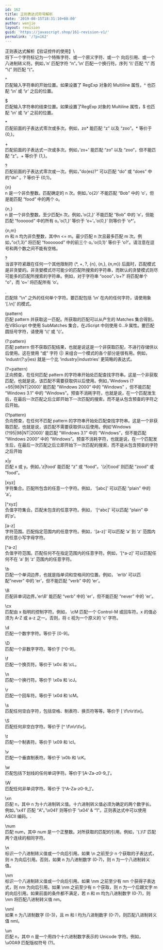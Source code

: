 ```yaml
---
id: 162
title: 正则表达式符号解析
date: '2019-08-15T18:31:10+08:00'
author: wenjie
layout: revision
guid: 'https://javascript.shop/161-revision-v1/'
permalink: '/?p=162'
---
```


正则表达式解析【验证控件的使用】\\  
将下一个字符标记为一个特殊字符、或一个原义字符、或一个 向后引用、或一个八进制转义符。例如，’n’ 匹配字符 “n”。’\\n’ 匹配一个换行符。序列 ‘\\\\’ 匹配 “\\” 而 “\\(” 则匹配 “(“。

^  
匹配输入字符串的开始位置。如果设置了 RegExp 对象的 Multiline 属性，^ 也匹配 ‘\\n’ 或 ‘\\r’ 之后的位置。

$  
匹配输入字符串的结束位置。如果设置了RegExp 对象的 Multiline 属性，$ 也匹配 ‘\\n’ 或 ‘\\r’ 之前的位置。

\*  
匹配前面的子表达式零次或多次。例如，zo\* 能匹配 “z” 以及 “zoo”。\* 等价于{0,}。

\+  
匹配前面的子表达式一次或多次。例如，’zo+’ 能匹配 “zo” 以及 “zoo”，但不能匹配 “z”。+ 等价于 {1,}。

?  
匹配前面的子表达式零次或一次。例如，”do(es)?” 可以匹配 “do” 或 “does” 中的”do” 。? 等价于 {0,1}。

{n}  
n 是一个非负整数。匹配确定的 n 次。例如，’o{2}’ 不能匹配 “Bob” 中的 ‘o’，但是能匹配 “food” 中的两个 o。

{n,}  
n 是一个非负整数。至少匹配n 次。例如，’o{2,}’ 不能匹配 “Bob” 中的 ‘o’，但能匹配 “foooood” 中的所有 o。’o{1,}’ 等价于 ‘o+’。’o{0,}’ 则等价于 ‘o\*’。

{n,m}  
m 和 n 均为非负整数，其中n &lt;= m。最少匹配 n 次且最多匹配 m 次。例如，”o{1,3}” 将匹配 “fooooood” 中的前三个 o。’o{0,1}’ 等价于 ‘o?’。请注意在逗号和两个数之间不能有空格。

?  
当该字符紧跟在任何一个其他限制符 (\*, +, ?, {n}, {n,}, {n,m}) 后面时，匹配模式是非贪婪的。非贪婪模式尽可能少的匹配所搜索的字符串，而默认的贪婪模式则尽可能多的匹配所搜索的字符串。例如，对于字符串 “oooo”，’o+?’ 将匹配单个 “o”，而 ‘o+’ 将匹配所有 ‘o’。

.  
匹配除 “\\n” 之外的任何单个字符。要匹配包括 ‘\\n’ 在内的任何字符，请使用象 ‘\[.\\n\]’ 的模式。

(pattern)  
匹配 pattern 并获取这一匹配。所获取的匹配可以从产生的 Matches 集合得到，在VBScript 中使用 SubMatches 集合，在JScript 中则使用 $0…$9 属性。要匹配圆括号字符，请使用 ‘\\(‘ 或 ‘\\)’。

(?:pattern)  
匹配 pattern 但不获取匹配结果，也就是说这是一个非获取匹配，不进行存储供以后使用。这在使用 “或” 字符 (|) 来组合一个模式的各个部分是很有用。例如， ‘industr(?:y|ies) 就是一个比 ‘industry|industries’ 更简略的表达式。

(?=pattern)  
正向预查，在任何匹配 pattern 的字符串开始处匹配查找字符串。这是一个非获取匹配，也就是说，该匹配不需要获取供以后使用。例如，’Windows (?=95|98|NT|2000)’ 能匹配 “Windows 2000” 中的 “Windows” ，但不能匹配 “Windows 3.1” 中的 “Windows”。预查不消耗字符，也就是说，在一个匹配发生后，在最后一次匹配之后立即开始下一次匹配的搜索，而不是从包含预查的字符之后开始。

(?!pattern)  
负向预查，在任何不匹配 pattern 的字符串开始处匹配查找字符串。这是一个非获取匹配，也就是说，该匹配不需要获取供以后使用。例如’Windows (?!95|98|NT|2000)’ 能匹配 “Windows 3.1” 中的 “Windows”，但不能匹配 “Windows 2000” 中的 “Windows”。预查不消耗字符，也就是说，在一个匹配发生后，在最后一次匹配之后立即开始下一次匹配的搜索，而不是从包含预查的字符之后开始

x|y  
匹配 x 或 y。例如，’z|food’ 能匹配 “z” 或 “food”。'(z|f)ood’ 则匹配 “zood” 或 “food”。

\[xyz\]  
字符集合。匹配所包含的任意一个字符。例如， ‘\[abc\]’ 可以匹配 “plain” 中的 ‘a’。

\[^xyz\]  
负值字符集合。匹配未包含的任意字符。例如， ‘\[^abc\]’ 可以匹配 “plain” 中的’p’。

\[a-z\]  
字符范围。匹配指定范围内的任意字符。例如，'\[a-z\]’ 可以匹配 ‘a’ 到 ‘z’ 范围内的任意小写字母字符。

\[^a-z\]  
负值字符范围。匹配任何不在指定范围内的任意字符。例如，'\[^a-z\]’ 可以匹配任何不在 ‘a’ 到 ‘z’ 范围内的任意字符。

\\b  
匹配一个单词边界，也就是指单词和空格间的位置。例如， ‘er\\b’ 可以匹配”never” 中的 ‘er’，但不能匹配 “verb” 中的 ‘er’。

\\B  
匹配非单词边界。’er\\B’ 能匹配 “verb” 中的 ‘er’，但不能匹配 “never” 中的 ‘er’。

\\cx  
匹配由 x 指明的控制字符。例如， \\cM 匹配一个 Control-M 或回车符。x 的值必须为 A-Z 或 a-z 之一。否则，将 c 视为一个原义的 ‘c’ 字符。

\\d  
匹配一个数字字符。等价于 \[0-9\]。

\\D  
匹配一个非数字字符。等价于 \[^0-9\]。

\\f  
匹配一个换页符。等价于 \\x0c 和 \\cL。

\\n  
匹配一个换行符。等价于 \\x0a 和 \\cJ。

\\r  
匹配一个回车符。等价于 \\x0d 和 \\cM。

\\s  
匹配任何空白字符，包括空格、制表符、换页符等等。等价于 \[ \\f\\n\\r\\t\\v\]。

\\S  
匹配任何非空白字符。等价于 \[^ \\f\\n\\r\\t\\v\]。

\\t  
匹配一个制表符。等价于 \\x09 和 \\cI。

\\v  
匹配一个垂直制表符。等价于 \\x0b 和 \\cK。

\\w  
匹配包括下划线的任何单词字符。等价于'\[A-Za-z0-9\_\]’。

\\W  
匹配任何非单词字符。等价于 ‘\[^A-Za-z0-9\_\]’。

\\xn  
匹配 n，其中 n 为十六进制转义值。十六进制转义值必须为确定的两个数字长。例如，’\\x41′ 匹配 “A”。’\\x041′ 则等价于 ‘\\x04’ &amp; “1”。正则表达式中可以使用 ASCII 编码。.

\\num  
匹配 num，其中 num 是一个正整数。对所获取的匹配的引用。例如，'(.)\\1′ 匹配两个连续的相同字符。

\\n  
标识一个八进制转义值或一个向后引用。如果 \\n 之前至少 n 个获取的子表达式，则 n 为向后引用。否则，如果 n 为八进制数字 (0-7)，则 n 为一个八进制转义值。

\\nm  
标识一个八进制转义值或一个向后引用。如果 \\nm 之前至少有 nm 个获得子表达式，则 nm 为向后引用。如果 \\nm 之前至少有 n 个获取，则 n 为一个后跟文字 m 的向后引用。如果前面的条件都不满足，若 n 和 m 均为八进制数字 (0-7)，则 \\nm 将匹配八进制转义值 nm。

\\nml  
如果 n 为八进制数字 (0-3)，且 m 和 l 均为八进制数字 (0-7)，则匹配八进制转义值 nml。

\\un  
匹配 n，其中 n 是一个用四个十六进制数字表示的 Unicode 字符。例如， \\u00A9 匹配版权符号 (?)。